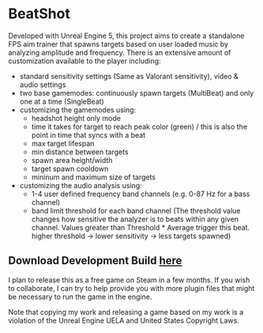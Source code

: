 # BeatShot

Developed with Unreal Engine 5, this project aims to create a standalone FPS aim trainer that spawns targets based on user loaded music by analyzing amplitude and frequency. There is an extensive amount of customization available to the player including:
- standard sensitivity settings (Same as Valorant sensitivity), video & audio settings
- two base gamemodes: continuously spawn targets (MultiBeat) and only one at a time (SingleBeat)
- customizing the gamemodes using:
  - headshot height only mode
  - time it takes for target to reach peak color (green) / this is also the point in time that syncs with a beat
  - max target lifespan
  - min distance between targets
  - spawn area height/width
  - target spawn cooldown
  - mininum and maximum size of targets
- customizing the audio analysis using:
  - 1-4 user defined frequency band channels (e.g. 0-87 Hz for a bass channel)
  - band limit threshold for each band channel (The threshold value changes how sensitive the analyzer is to beats within any given channel. Values greater than Threshold * Average trigger this beat. higher threshold -> lower sensitivity -> less targets spawned)
  
## Download Development Build [here](https://drive.google.com/file/d/1H22dziK-WYdPmmlP7ToBA5WuJ6Isj9PQ/view?usp=sharing)

I plan to release this as a free game on Steam in a few months. If you wish to collaborate, I can try to help provide you with more plugin files that might be necessary to run the game in the engine.

Note that copying my work and releasing a game based on my work is a violation of the Unreal Engine UELA and United States Copyright Laws.
